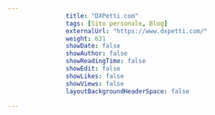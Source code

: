 ```yaml
---
                title: "DXPetti.com"
                tags: [Sito personale, Blog]
                externalUrl: "https://www.dxpetti.com/"
                weight: 631
                showDate: false
                showAuthor: false
                showReadingTime: false
                showEdit: false
                showLikes: false
                showViews: false
                layoutBackgroundHeaderSpace: false
                
---
```


